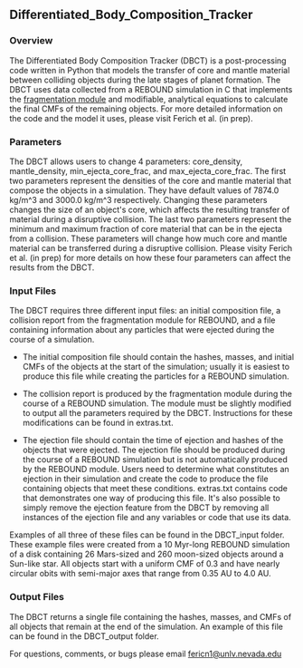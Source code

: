 ## Differentiated_Body_Composition_Tracker
### Overview

The Differentiated Body Composition Tracker (DBCT) is a post-processing code written in Python that models the transfer of core and mantle material between colliding objects during the late stages of planet formation. The DBCT uses data collected from a REBOUND simulation in C that implements the [fragmentation module](https://github.com/ANNACRNN/REBOUND_fragmentation) and modifiable, analytical equations to calculate the final CMFs of the remaining objects. For more detailed information on the code and the model it uses, please visit Ferich et al. (in prep).

### Parameters

The DBCT allows users to change 4 parameters: core_density, mantle_density, min_ejecta_core_frac, and max_ejecta_core_frac. The first two parameters represent the densities of the core and mantle material that compose the objects in a simulation. They have default values of 7874.0 kg/m^3 and 3000.0 kg/m^3 respectively. Changing these parameters changes the size of an object's core, which affects the resulting transfer of material during a disruptive collision. The last two parameters represent the minimum and maximum fraction of core material that can be in the ejecta from a collision. These parameters will change how much core and mantle material can be transferred during a disruptive collision. Please visity Ferich et al. (in prep) for more details on how these four parameters can affect the results from the DBCT.

### Input Files

The DBCT requires three different input files: an initial composition file, a collision report from the fragmentation module for REBOUND, and a file containing information about any particles that were ejected during the course of a simulation. 

- The initial composition file should contain the hashes, masses, and initial CMFs of the objects at the start of the simulation; usually it is easiest to produce this file while creating the particles for a REBOUND simulation. 

- The collision report is produced by the fragmentation module during the course of a REBOUND simulation. The module must be slightly modified to output all the parameters required by the DBCT. Instructions for these modifications can be found in extras.txt. 

- The ejection file should contain the time of ejection and hashes of the objects that were ejected. The ejection file should be produced during the course of a REBOUND simulation but is not automatically produced by the REBOUND module. Users need to determine what constitutes an ejection in their simulation and create the code to produce the file containing objects that meet these conditions. extras.txt contains code that demonstrates one way of producing this file. It's also possible to simply remove the ejection feature from the DBCT by removing all instances of the ejection file and any variables or code that use its data. 

Examples of all three of these files can be found in the DBCT_input folder. These example files were created from a 10 Myr-long REBOUND simulation of a disk containing 26 Mars-sized and 260 moon-sized objects around a Sun-like star. All objects start with a uniform CMF of 0.3 and have nearly circular obits with semi-major axes that range from 0.35 AU to 4.0 AU. 

### Output Files

The DBCT returns a single file containing the hashes, masses, and CMFs of all objects that remain at the end of the simulation. An example of this file can be found in the DBCT_output folder. 

For questions, comments, or bugs please email fericn1@unlv.nevada.edu
